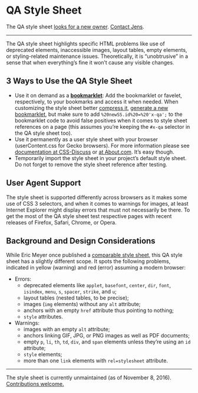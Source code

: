 # QA Style Sheet

The QA style sheet [looks for a new owner][1]. [Contact Jens][2].

---

The QA style sheet highlights specific HTML problems like use of deprecated elements, inaccessible images, layout tables, empty elements, or styling-related maintenance issues. Theoretically, it is “unobtrusive” in a sense that when everything’s fine it won’t cause any visible changes.

## 3 Ways to Use the QA Style Sheet

* Use it on demand as a [**bookmarklet**][3]: Add the bookmarklet or favelet, respectively, to your bookmarks and access it when needed. When customizing the style sheet better [compress it][4], [generate a new bookmarklet][5], but make sure to add `%20newSS.id%20=%20'x-qa';` to the bookmarklet code to avoid false positives when it comes to style sheet references on a page (this assumes you’re keeping the `#x-qa` selector in the QA style sheet too).
* Use it permanently as a user style sheet with your browser (userContent.css for Gecko browsers). For more information please see [documentation at CSS-Discuss][6] or [at About.com][7]. It’s easy though.
* Temporarily import the style sheet in your project’s default style sheet. Do not forget to remove the style sheet reference after testing.

## User Agent Support

The style sheet is supported differently across browsers as it makes some use of CSS&nbsp;3 selectors, and when it comes to warnings for images, at least Internet Explorer might display errors that must not necessarily be there. To get the most of the QA style sheet test respective pages with recent releases of Firefox, Safari, Chrome, or Opera.

## Background and Design Considerations

While Eric Meyer once published a [comparable style sheet][8], this QA style sheet has a slightly different scope. It spots the following problems, indicated in yellow (warning) and red (error) assuming a modern browser:

* Errors:
  * deprecated elements like `applet`, `basefont`, `center`, `dir`, `font`, `isindex`, `menu`, `s`, `spacer`, `strike`, and `u`;
  * layout tables (nested tables, to be precise);
  * images (`img` elements) without any `alt` attribute;
  * anchors with an empty `href` attribute thus pointing to nothing;
  * `style` attributes.
* Warnings:
  * images with an empty `alt` attribute;
  * anchors linking GIF, JPG, or PNG images as well as PDF documents;
  * empty `p`, `li`, `th`, `td`, `div`, and `span` elements unless they’re using an `id` attribute;
  * `style` elements;
  * more than one `link` elements with `rel=stylesheet` attribute.

---

The style sheet is currently unmaintained (as of November 8, 2016). [Contributions welcome.][9]

[1]: https://plus.google.com/+JensOMeiert/posts/KGcMaJCP5wY
[2]: https://meiert.com/en/contact/
[3]: https://hell.meiert.org/core/html/qa-bookmarklet.html
[4]: https://uitest.com/en/misc/#optimization
[5]: http://www.squarefree.com/userstyles/make-bookmarklet.html
[6]: http://css-discuss.incutio.com/?page=UserStylesheets
[7]: http://webdesign.about.com/od/css/ht/htcssuserfirefo.htm
[8]: http://meyerweb.com/eric/thoughts/2007/09/07/diagnostic-styling/
[9]: https://github.com/j9t/qa-style-sheet/issues/new